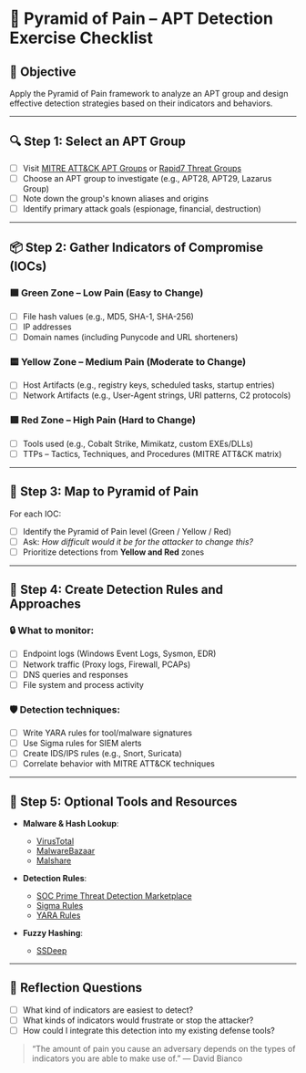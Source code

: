 # 🧱 Pyramid of Pain – APT Detection Exercise Checklist

## 📌 Objective
Apply the Pyramid of Pain framework to analyze an APT group and design effective detection strategies based on their indicators and behaviors.

---

## 🔍 Step 1: Select an APT Group
- [ ] Visit [MITRE ATT&CK APT Groups](https://attack.mitre.org/groups/) or [Rapid7 Threat Groups](https://attack.mitre.org/groups/)
- [ ] Choose an APT group to investigate (e.g., APT28, APT29, Lazarus Group)
- [ ] Note down the group's known aliases and origins
- [ ] Identify primary attack goals (espionage, financial, destruction)

---

## 📦 Step 2: Gather Indicators of Compromise (IOCs)

### 🟩 Green Zone – Low Pain (Easy to Change)
- [ ] File hash values (e.g., MD5, SHA-1, SHA-256)
- [ ] IP addresses
- [ ] Domain names (including Punycode and URL shorteners)

### 🟨 Yellow Zone – Medium Pain (Moderate to Change)
- [ ] Host Artifacts (e.g., registry keys, scheduled tasks, startup entries)
- [ ] Network Artifacts (e.g., User-Agent strings, URI patterns, C2 protocols)

### 🟥 Red Zone – High Pain (Hard to Change)
- [ ] Tools used (e.g., Cobalt Strike, Mimikatz, custom EXEs/DLLs)
- [ ] TTPs – Tactics, Techniques, and Procedures (MITRE ATT&CK matrix)

---

## 🧠 Step 3: Map to Pyramid of Pain
For each IOC:
- [ ] Identify the Pyramid of Pain level (Green / Yellow / Red)
- [ ] Ask: _How difficult would it be for the attacker to change this?_
- [ ] Prioritize detections from **Yellow and Red** zones

---

## 🧰 Step 4: Create Detection Rules and Approaches

### 🔒 What to monitor:
- [ ] Endpoint logs (Windows Event Logs, Sysmon, EDR)
- [ ] Network traffic (Proxy logs, Firewall, PCAPs)
- [ ] DNS queries and responses
- [ ] File system and process activity

### 🛡️ Detection techniques:
- [ ] Write YARA rules for tool/malware signatures
- [ ] Use Sigma rules for SIEM alerts
- [ ] Create IDS/IPS rules (e.g., Snort, Suricata)
- [ ] Correlate behavior with MITRE ATT&CK techniques

---

## 🧪 Step 5: Optional Tools and Resources
- **Malware & Hash Lookup**:
  - [VirusTotal](https://www.virustotal.com)
  - [MalwareBazaar](https://bazaar.abuse.ch)
  - [Malshare](https://malshare.com)

- **Detection Rules**:
  - [SOC Prime Threat Detection Marketplace](https://tdm.socprime.com/)
  - [Sigma Rules](https://github.com/SigmaHQ/sigma)
  - [YARA Rules](https://yara.readthedocs.io)

- **Fuzzy Hashing**:
  - [SSDeep](https://ssdeep-project.github.io/)

---

## 📝 Reflection Questions
- [ ] What kind of indicators are easiest to detect?
- [ ] What kinds of indicators would frustrate or stop the attacker?
- [ ] How could I integrate this detection into my existing defense tools?

> “The amount of pain you cause an adversary depends on the types of indicators you are able to make use of.” — David Bianco

